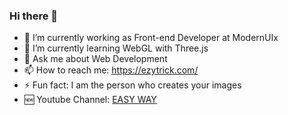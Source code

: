 ### Hi there 👋


- 🔭 I’m currently working as Front-end Developer at ModernUIx
- 🌱 I’m currently learning WebGL with Three.js 
- 💬 Ask me about Web Development
- 📫 How to reach me: https://ezytrick.com/
- ⚡ Fun fact: I am the person who creates your images
- 🆕 Youtube Channel: <a href="https://www.youtube.com/c/EASYWAYtricks">EASY WAY</a>

<!--
**Irushan22/Irushan22** is a ✨ _special_ ✨ repository because its `README.md` (this file) appears on your GitHub profile.





